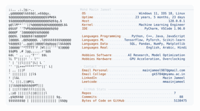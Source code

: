 <picture>
  <source srcset="https://raw.githubusercontent.com/mmazinjameel/mmazinjameel/main/dark_mode.svg?v=1745856729" media="(prefers-color-scheme: dark)">
  <img src="https://raw.githubusercontent.com/mmazinjameel/mmazinjameel/main/light_mode.svg?v=1745856729">
</picture>
